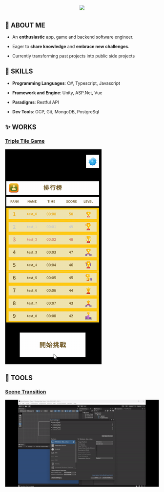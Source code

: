 <h1 align="center">
   <img src="https://readme-typing-svg.demolab.com?font=Fira+Code&pause=1000&width=435&lines=Welcome+to+cowbear6598's+Github">
</h1>

## 🌠 ABOUT ME

- An <b>enthusiastic</b> app, game and backend software engineer.

- Eager to <b>share knowledge</b> and <b>embrace new challenges</b>.

- Currently transforming past projects into public side projects

## 💪 SKILLS

- <b>Programming Languages</b>: C#, Typescript, Javascript

- <b>Framework and Engine</b>: Unity, ASP.Net, Vue

- <b>Paradigms</b>: Restful API

- <b>Dev Tools</b>: GCP, Git, MongoDB, PostgreSql

## ✨ WORKS

### <a href="https://github.com/cowbear6598/SheepExample" target="_blank"> Triple Tile Game </a>

<img src="https://github.com/cowbear6598/SheepExample/blob/master/Gameplay.gif">

## 🔧 TOOLS

### <a href="https://github.com/cowbear6598/SceneTransition" target="_blank"> Scene Transition </a>

<img src="https://github.com/cowbear6598/SceneTransition/blob/main/Documents/Example.gif">
